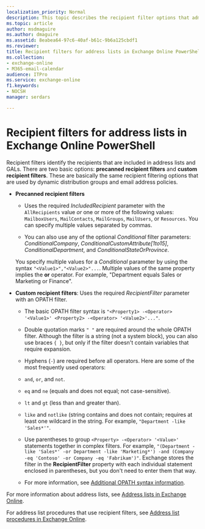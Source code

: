 ```yaml
---
localization_priority: Normal
description: This topic describes the recipient filter options that admins can use in custom address lists and global address lists (GALs) in Exchange Online.
ms.topic: article
author: msdmaguire
ms.author: dmaguire
ms.assetid: 8eabea64-97c6-40af-b61c-9b6a125cbdf1
ms.reviewer: 
title: Recipient filters for address lists in Exchange Online PowerShell
ms.collection: 
- exchange-online
- M365-email-calendar
audience: ITPro
ms.service: exchange-online
f1.keywords:
- NOCSH
manager: serdars

---
```


# Recipient filters for address lists in Exchange Online PowerShell

Recipient filters identify the recipients that are included in address lists and GALs. There are two basic options: **precanned recipient filters** and **custom recipient filters**. These are basically the same recipient filtering options that are used by dynamic distribution groups and email address policies.

- **Precanned recipient filters**

  - Uses the required _IncludedRecipient_ parameter with the `AllRecipients` value *or* one or more of the following values: `MailboxUsers`, `MailContacts`, `MailGroups`, `MailUsers`, or `Resources`. You can specify multiple values separated by commas.

  - You can also use any of the optional _Conditional_ filter parameters: _ConditionalCompany_, _ConditionalCustomAttribute[1to15]_, _ConditionalDepartment_, and _ConditionalStateOrProvince_.

   You specify multiple values for a _Conditional_ parameter by using the syntax `"<Value1>","<Value2>"...`. Multiple values of the same property implies the **or** operator. For example, "Department equals Sales or Marketing or Finance".

- **Custom recipient filters**: Uses the required _RecipientFilter_ parameter with an OPATH filter.

  - The basic OPATH filter syntax is `"<Property1> -<Operator> '<Value1>' <Property2> -<Operator> '<Value2>'..."`.

  - Double quotation marks `" "` are required around the whole OPATH filter. Although the filter is a string (not a system block), you can also use braces `{ }`, but only if the filter doesn't contain variables that require expansion.

  - Hyphens (`-`) are required before all operators. Here are some of the most frequently used operators:

  - `and`, `or`, and `not`.

  - `eq` and `ne` (equals and does not equal; not case-sensitive).

  - `lt` and `gt` (less than and greater than).

  - `like` and `notlike` (string contains and does not contain; requires at least one wildcard in the string. For example, `"Department -like 'Sales*'"`.

  - Use parentheses to group `<Property> -<Operator> '<Value>'` statements together in complex filters. For example, `"(Department -like 'Sales*' -or Department -like 'Marketing*') -and (Company -eq 'Contoso' -or Company -eq 'Fabrikam')"`. Exchange stores the filter in the **RecipientFilter** property with each individual statement enclosed in parentheses, but you don't need to enter them that way.

  - For more information, see [Additional OPATH syntax information](/powershell/exchange/recipient-filters#additional-opath-syntax-information).

For more information about address lists, see [Address lists in Exchange Online](address-lists.md).

For address list procedures that use recipient filters, see [Address list procedures in Exchange Online](address-list-procedures.md).